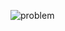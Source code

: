 ![problem](https://github.com/sathiiii/codeBase/blob/master/codeBase/moraXtreme%20Past%20Problems/moraXtreme4.0/Alien%20Agreement/problem.jpg)
